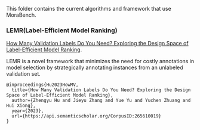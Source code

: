 This folder contains the current algorithms and framework that use MoraBench.




### LEMR(**L**abel-**E**fficient **M**odel **R**anking)
[How Many Validation Labels Do You Need? Exploring the Design Space of Label-Efficient Model Ranking](https://arxiv.org/abs/2312.01619).

LEMR is a novel framework that minimizes the need for costly annotations in model selection by strategically annotating instances from an unlabeled validation set.


```
@inproceedings{Hu2023HowMV,
  title={How Many Validation Labels Do You Need? Exploring the Design Space of Label-Efficient Model Ranking},
  author={Zhengyu Hu and Jieyu Zhang and Yue Yu and Yuchen Zhuang and Hui Xiong},
  year={2023},
  url={https://api.semanticscholar.org/CorpusID:265610019}
}
```

